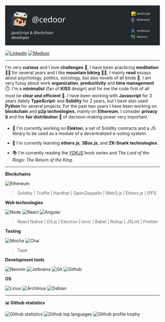 ![Header](https://raw.githubusercontent.com/cedoor/cedoor/main/assets/header.svg?token=ACXGAP33DLPSX7XB53JBB3S7TVGH4 "Header")

[![Linkedin](https://www.vectorlogo.zone/logos/linkedin/linkedin-ar21.svg)](https://linkedin.com/in/cedoor)
[![Medium](https://www.vectorlogo.zone/logos/medium/medium-ar21.svg)](https://medium.com/@cedoor_)

---

I'm very **curious** and I love **challenges** 🎯, I have been practicing **meditation** 🧘‍♂️ for several years and I like **mountain biking** 🚵‍♂️. I mainly **read** essays about psychology, politics, sociology, but also novels of all kinds 📖. I am very fussy about work **organization**, **productivity** and **time management** ⏱️. I'm a **minimalist** (fan of **KISS** design) and for me the code first of all must be **clear and efficient** 🚀. I have been working with **Javascript** for 3 years (lately **TypeScript**) and **Solidity** for 2 years, but I have also used **Python** for several projects. For the past two years I have been working on **blockchain** and **p2p technologies**, mainly on **Ethereum**. I consider **privacy** 🔒 and the **fair distribution** 🤝 of decision-making power very important.

- 🔭 I'm currently working on **Elekton**, a set of Solidity contracts and a JS library to be used as a module of a decentralized e-voting system.

- 🌱 I'm currently learning **ethers.js**, **3Box.js**, and **ZK-Snark technologies**.

- 📚 I'm currently reading the [*YDKJS*](https://github.com/getify/You-Dont-Know-JS) book series and *The Lord of the Rings: The Return of the King*.

---

**Blockchains**

![Ethereum](https://www.vectorlogo.zone/logos/ethereum/ethereum-ar21.svg)

> Solidity | Truffle | Hardhat | OpenZeppelin | Web3.js | Ethers.js | IPFS

**Web technologies**

![Node](https://www.vectorlogo.zone/logos/nodejs/nodejs-ar21.svg)
![React](https://www.vectorlogo.zone/logos/reactjs/reactjs-ar21.svg)
![Angular](https://www.vectorlogo.zone/logos/angular/angular-ar21.svg)

> React Native | D3.js | Electron | Ionic | Babel | Rollup | JSLint | Prettier

**Testing**

![Mocha](https://www.vectorlogo.zone/logos/mochajs/mochajs-ar21.svg)
![Chai](https://www.vectorlogo.zone/logos/chaijs/chaijs-ar21.svg)

> Tape

**Development tools**

![Neovim](https://www.vectorlogo.zone/logos/neovimio/neovimio-ar21.svg)
![Jetbrains](https://www.vectorlogo.zone/logos/jetbrains/jetbrains-ar21.svg)
![Git](https://www.vectorlogo.zone/logos/git-scm/git-scm-ar21.svg)
![Github](https://www.vectorlogo.zone/logos/github/github-ar21.svg)

**OS**

![Linux](https://www.vectorlogo.zone/logos/linux/linux-ar21.svg)
![Archlinux](https://www.vectorlogo.zone/logos/archlinux/archlinux-ar21.svg)
![Debian](https://www.vectorlogo.zone/logos/debian/debian-ar21.svg)

---

**📊 Github statistics**

![Github statistics](https://github-readme-stats.vercel.app/api?username=cedoor&include_all_commits=true&count_private=true&hide_title=true&hide_border=true&show_icons=true&theme=graywhite)
![Github top languages](https://github-readme-stats.vercel.app/api/top-langs?username=cedoor&locale=en&layout=compact&hide_border=true&theme=graywhite)
![Github profile trophy](https://github-profile-trophy.vercel.app/?username=cedoor&margin-w=15&rank=SSS,SS,S,AAA,AA,A,B&theme=flat)
